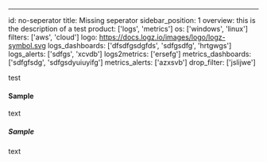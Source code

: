 ---
id: no-seperator
title: Missing seperator
sidebar_position: 1
overview: this is the description of a test
product: ['logs', 'metrics']
os: ['windows', 'linux']
filters: ['aws', 'cloud']
logo: https://docs.logz.io/images/logo/logz-symbol.svg
logs_dashboards: ['dfsdfgsdgfds', 'sdfgsdfg', 'hrtgwgs']
logs_alerts: ['sdfgs', 'xcvdb']
logs2metrics: ['ersefg']
metrics_dashboards: ['sdfgfsdg', 'sdfgsdyuiuyifg']
metrics_alerts: ['azxsvb']
drop_filter: ['jslijwe']

test



#### Sample

text

##### Sample

text
